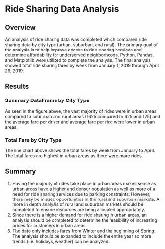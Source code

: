 # Ride Sharing Data Analysis
## Overview
An analysis of ride sharing data was completed which compared ride sharing data by city type (urban, suburban, and rural). The primary goal of the analysis is to help improve access to ride-sharing services and determine affordability for underserved neighborhoods. Python, Pandas, and Matplotlib were utilized to complete the analysis. The final analysis showed total ride sharing fares by week from January 1, 2019 through April 29, 2019.
## Results
### Summary DataFrame by City Type
As seen in the figure above, the vast majority of rides were in urban areas compared to suburban and rural areas (1625 compared to 625 and 125) and the average fare per driver and average fare per ride were lower in urban areas.
### Total Fare by City Type
The line chart above shows the total fares by week from January to April. The total fares are highest in urban areas as there were more rides.
## Summary
1) Having the majority of rides take place in urban areas makes sense as urban areas have a higher and denser population as well as more of a need for ride sharing services due to parking constraints. However, there may be missed opportunities in the rural and suburban markets. A more in depth analysis of rural and suburban markets should be completed to ensure resources are beng allocated appropriately.
2) Since there is a higher demand for ride sharing in urban areas, an analysis should be completed to determine the feasibility of increasing prices for customers in urban areas.
3) The data only includes fares from Winter and the beginning of Spring. The analysis should be expanded to include the entire year so more trends (i.e. holidays, weather) can be analyzed.
